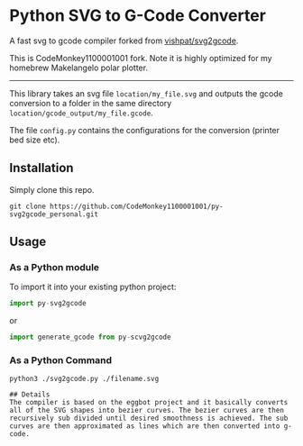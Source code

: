 # Python SVG to G-Code Converter
A fast svg to gcode compiler forked from [vishpat/svg2gcode](https://github.com/vishpat/svg2gcode).

This is CodeMonkey1100001001 fork. Note it is highly optimized for my homebrew Makelangelo polar plotter.

--------------

This library takes an svg file `location/my_file.svg` and outputs the gcode conversion to a folder in the same directory `location/gcode_output/my_file.gcode`.

The file `config.py` contains the configurations for the conversion (printer bed size etc).

## Installation
Simply clone this repo.
```
git clone https://github.com/CodeMonkey1100001001/py-svg2gcode_personal.git
```

## Usage
### As a Python module
To import it into your existing python project:
```python
import py-svg2gcode
```
or
```python
import generate_gcode from py-scvg2gcode
```
### As a Python Command
```
python3 ./svg2gcode.py ./filename.svg

## Details
The compiler is based on the eggbot project and it basically converts all of the SVG shapes into bezier curves. The bezier curves are then recursively sub divided until desired smoothness is achieved. The sub curves are then approximated as lines which are then converted into g-code.
